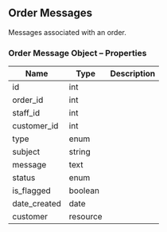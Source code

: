 ## <span class="jumptarget"> Order Messages </span>

Messages associated with an order.

### <span class="jumptarget"> Order Message Object – Properties </span>

| Name | Type | Description |
| --- | --- | --- |
| id | int |
| order_id | int |
| staff_id | int |
| customer_id | int |
| type | enum |
| subject | string |
| message | text |
| status | enum |
| is_flagged | boolean |
| date_created | date |
| customer | resource |
